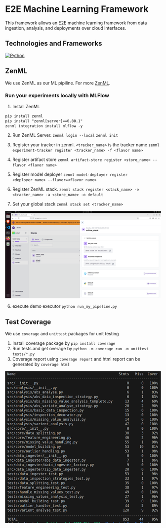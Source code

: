 
# E2E Machine Learning Framework 

This framework allows an E2E machine learning framework from data ingestion, analysis, and deployments over cloud interfaces.


## Technologies and Frameworks

[![Python](https://img.shields.io/badge/Python-3)](https://www.python.org/about/apps/)

## ZenML

We use ZenML as our ML pipiline. For more [ZenML](https://docs.zenml.io/).

### Run your experiments locally with MLFlow

1. Install ZenML
```
pip install zenml
pip install "zenml[server]==0.80.1"
zenml integration install mlflow -y
```

2. Run ZenML Server.
`zenml login --local`
`zenml init`

3. Register your tracker in zenml. `<tracker_name>` is the tracker name
`zenml experiment-tracker register <tracker_name> -f <flavor name>`

4. Register artifact store
`zenml artifact-store register <store_name> --flavor <flavor name>`

5. Register model deployer
`zenml model-deployer register <deployer_name> --flavor=<flavor name>`

4. Register ZenML stack. 
`zenml stack register <stack_name> -e <tracker_name> -a <store_name> -o default`

5. Set your global stack
`zenml stack set <tracker_name>`

![Alt](https://github.com/kolithawarnakulasooriya/E2E-ml-flow/blob/main/alts/s1.png)

6. execute demo executor
`python run_my_pipeline.py`


## Test Coverage

We use `coverage` and `unittest` packages for unit testing

1. Install coverage package by `pip install coverage`
2. Run tests and get overage by `python -m coverage run -m unittest tests/*.py`
3. Coverage report using `coverage report` and html report can be generated by `coverage html`

![Alt](https://github.com/kolithawarnakulasooriya/E2E-ml-flow/blob/main/alts/coverage.png)